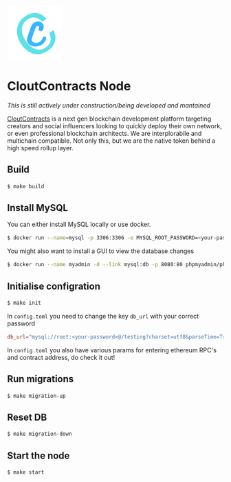 ![CCSLOGO](https://raw.githubusercontent.com/CloutContracts/cloutcontracts.github.io/main/assets/images/c-128x128.png)
# CloutContracts Node
*This is still actively under construction/being developed and mantained*

[CloutContracts](https://cloutcontracts.net) is a next gen blockchain development platform targeting creators and social influencers looking to quickly deploy their own network, or even professional blockchain architects. We are interplorabile and multichain compatible. Not only this, but we are the native token behind a high speed rollup layer.

## Build

```bash
$ make build
```

## Install MySQL

You can either install MySQL locally or use docker.

```bash
$ docker run --name=mysql -p 3306:3306 -e MYSQL_ROOT_PASSWORD=<your-password> -d mysql
```

You might also want to install a GUI to view the database changes

```bash
$ docker run --name myadmin -d --link mysql:db -p 8080:80 phpmyadmin/phpmyadmin
```

## Initialise configration

```bash
$ make init
```

In `config.toml` you need to change the key `db_url` with your correct password

```toml
db_url="mysql://root:<your-password>@/testing?charset=utf8&parseTime=True&loc=Local"
```

In `config.toml` you also have various params for entering ethereum RPC's and contract address, do check it out!

## Run migrations

```bash
$ make migration-up
```

## Reset DB

```bash
$ make migration-down
```

## Start the node
```bash
$ make start
```
